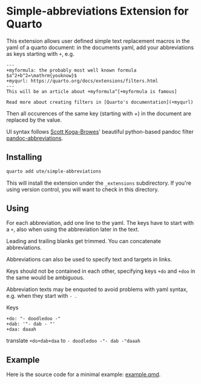 # Simple-abbreviations Extension for Quarto

This extension allows user defined simple text replacement macros in the yaml of a quarto document:
in the documents yaml, add your abbreviations as keys starting with `+`, e.g. 
```
---
+myformula: the probably most well known formula $a^2+b^2=\mathrm{youknow}$ 
+myqurl: https://quarto.org/docs/extensions/filters.html
---
This will be an article about +myformula^[+myformula is famous]

Read more about creating filters in [Quarto's documentation](+myqurl)

```
Then all occurences of the same key (starting with +) in the document are replaced by the value.

UI syntax follows [Scott Koga-Browes](https://github.com/scokobro)' beautiful python-based pandoc filter [pandoc-abbreviations](https://github.com/scokobro/pandoc-abbreviations).

## Installing

```bash
quarto add ute/simple-abbreviations
```

This will install the extension under the `_extensions` subdirectory.
If you're using version control, you will want to check in this directory.

## Using

For each abbreviation, add one line to the yaml. The keys have to start with a `+`, also when using the abbreviation later in the text. 

Leading and trailing blanks get trimmed. You can concatenate abbreviations.

Abbreviations can also be used to specify text and targets in links.

Keys should not be contained in each other, specifying keys `+do` and `+doo` in the same would be ambiguous.

Abbreviation texts may be enquoted to avoid problems with yaml syntax, e.g. when they start with `- `.

Keys
```
+do: "- doodledoo -"
+dab: '"- dab - "'
+daa: daaah
```
translate `+do+dab+daa` to `- doodledoo -"- dab -"daaah` 





## Example

Here is the source code for a minimal example: [example.qmd](example.qmd).

